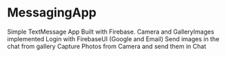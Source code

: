 # MessagingApp
Simple TextMessage App Built with Firebase. Camera and GalleryImages implemented
Login with FirebaseUI (Google and Email) 
Send images in the chat from gallery
Capture Photos from Camera and send them in Chat
